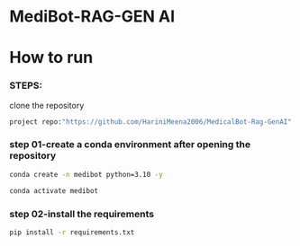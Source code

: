 # MediBot-RAG-GEN AI
# How to run
### STEPS:
clone the repository
```bash
project repo:"https://github.com/HariniMeena2006/MedicalBot-Rag-GenAI"
```
### step 01-create a conda environment after opening the repository
```bash
conda create -n medibot python=3.10 -y
```
```bash
conda activate medibot
```
### step 02-install the requirements
```bash
pip install -r requirements.txt
```